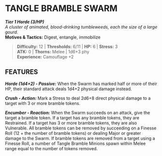 # TANGLE BRAMBLE SWARM

***Tier 1 Horde (3/HP)***  
*A cluster of animated, blood-drinking tumbleweeds, each the size of a large gourd.*  
**Motives & Tactics:** Digest, entangle, immobilize

> **Difficulty:** 12 | **Thresholds:** 6/11 | **HP:** 6 | **Stress:** 3  
> **ATK:** 0 | **Thorns:** Melee | 1d6+3 phy  
> **Experience:** Camouflage +2

## FEATURES

***Horde (1d4+2) - Passive:*** When the Swarm has marked half or more of their HP, their standard attack deals 1d4+2 physical damage instead.

***Crush - Action:*** Mark a Stress to deal 2d6+8 direct physical damage to a target with 3 or more bramble tokens.

***Encumber - Reaction:*** When the Swarm succeeds on an attack, give the target a bramble token. If a target has any bramble tokens, they are Restrained. If a target has 3 or more bramble tokens, they are also Vulnerable. All bramble tokens can be removed by succeeding on a Finesse Roll (12 + the number of bramble tokens) or dealing Major or greater damage to the Swarm. If bramble tokens are removed from a target using a Finesse Roll, a number of Tangle Bramble Minions spawn within Melee range equal to the number of tokens removed.

